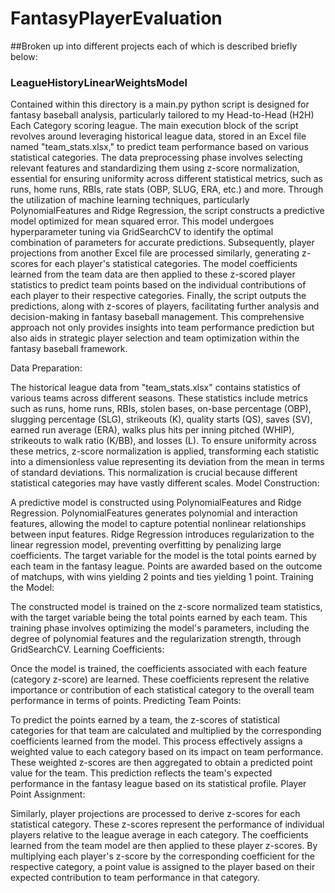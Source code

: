 # FantasyPlayerEvaluation

##Broken up into different projects each of which is described briefly below:

### LeagueHistoryLinearWeightsModel
Contained within this directory is a main.py python script is designed for fantasy baseball analysis, particularly tailored to my Head-to-Head (H2H) Each Category scoring league.  The main execution block of the script revolves around leveraging historical league data, stored in an Excel file named "team_stats.xlsx," to predict team performance based on various statistical categories. The data preprocessing phase involves selecting relevant features and standardizing them using z-score normalization, essential for ensuring uniformity across different statistical metrics, such as runs, home runs, RBIs, rate stats (OBP, SLUG, ERA, etc.) and more. Through the utilization of machine learning techniques, particularly PolynomialFeatures and Ridge Regression, the script constructs a predictive model optimized for mean squared error. This model undergoes hyperparameter tuning via GridSearchCV to identify the optimal combination of parameters for accurate predictions. Subsequently, player projections from another Excel file are processed similarly, generating z-scores for each player's statistical categories. The model coefficients learned from the team data are then applied to these z-scored player statistics to predict team points based on the individual contributions of each player to their respective categories. Finally, the script outputs the predictions, along with z-scores of players, facilitating further analysis and decision-making in fantasy baseball management. This comprehensive approach not only provides insights into team performance prediction but also aids in strategic player selection and team optimization within the fantasy baseball framework.

Data Preparation:

The historical league data from "team_stats.xlsx" contains statistics of various teams across different seasons. These statistics include metrics such as runs, home runs, RBIs, stolen bases, on-base percentage (OBP), slugging percentage (SLG), strikeouts (K), quality starts (QS), saves (SV), earned run average (ERA), walks plus hits per inning pitched (WHIP), strikeouts to walk ratio (K/BB), and losses (L).
To ensure uniformity across these metrics, z-score normalization is applied, transforming each statistic into a dimensionless value representing its deviation from the mean in terms of standard deviations. This normalization is crucial because different statistical categories may have vastly different scales.
Model Construction:

A predictive model is constructed using PolynomialFeatures and Ridge Regression. PolynomialFeatures generates polynomial and interaction features, allowing the model to capture potential nonlinear relationships between input features. Ridge Regression introduces regularization to the linear regression model, preventing overfitting by penalizing large coefficients.
The target variable for the model is the total points earned by each team in the fantasy league. Points are awarded based on the outcome of matchups, with wins yielding 2 points and ties yielding 1 point.
Training the Model:

The constructed model is trained on the z-score normalized team statistics, with the target variable being the total points earned by each team. This training phase involves optimizing the model's parameters, including the degree of polynomial features and the regularization strength, through GridSearchCV.
Learning Coefficients:

Once the model is trained, the coefficients associated with each feature (category z-score) are learned. These coefficients represent the relative importance or contribution of each statistical category to the overall team performance in terms of points.
Predicting Team Points:

To predict the points earned by a team, the z-scores of statistical categories for that team are calculated and multiplied by the corresponding coefficients learned from the model. This process effectively assigns a weighted value to each category based on its impact on team performance.
These weighted z-scores are then aggregated to obtain a predicted point value for the team. This prediction reflects the team's expected performance in the fantasy league based on its statistical profile.
Player Point Assignment:

Similarly, player projections are processed to derive z-scores for each statistical category. These z-scores represent the performance of individual players relative to the league average in each category.
The coefficients learned from the team model are then applied to these player z-scores. By multiplying each player's z-score by the corresponding coefficient for the respective category, a point value is assigned to the player based on their expected contribution to team performance in that category.

